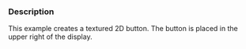 ### Description

This example creates a textured 2D button. The button is placed in the upper right of the display.

